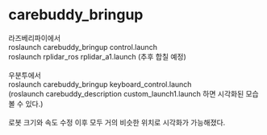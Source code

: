 # carebuddy_bringup


라즈베리파이에서 </br>
roslaunch carebuddy_bringup control.launch </br>
roslaunch rplidar_ros rplidar_a1.launch (추후 합칠 예정)</br>
</br>
우분투에서 </br>
roslaunch carebuddy_bringup keyboard_control.launch </br>
(roslaunch carebuddy_description custom_launch1.launch 하면 시각화된 모습 볼 수 있다.) </br>
</br>
로봇 크기와 속도 수정 이후 모두 거의 비슷한 위치로 시각화가 가능해졌다.


